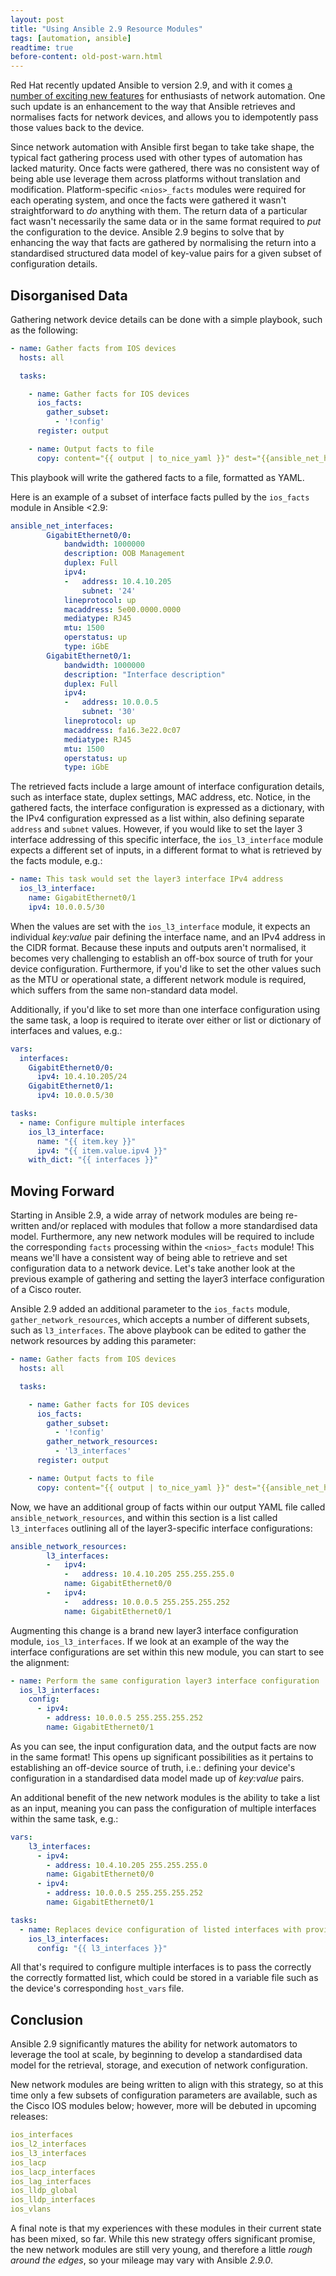 ```yaml
---
layout: post
title: "Using Ansible 2.9 Resource Modules"
tags: [automation, ansible]
readtime: true
before-content: old-post-warn.html
---
```


Red Hat recently updated Ansible to version 2.9, and with it comes [a number of exciting new features](https://www.ansible.com/blog/network-features-coming-soon-in-ansible-engine-2.9) for enthusiasts of network automation. One such update is an enhancement to the way that Ansible retrieves and normalises facts for network devices, and allows you to idempotently pass those values back to the device.

Since network automation with Ansible first began to take take shape, the typical fact gathering process used with other types of automation has lacked maturity. Once facts were gathered, there was no consistent way of being able use leverage them across platforms without translation and modification. Platform-specific `<nios>_facts` modules were required for each operating system, and once the facts were gathered it wasn't straightforward to _do_ anything with them. The return data of a particular fact wasn't necessarily the same data or in the same format required to _put_ the configuration to the device. Ansible 2.9 begins to solve that by enhancing the way that facts are gathered by normalising the return into a standardised structured data model of key-value pairs for a given subset of configuration details.

## Disorganised Data

Gathering network device details can be done with a simple playbook, such as the following: 

```yaml
- name: Gather facts from IOS devices
  hosts: all

  tasks:

    - name: Gather facts for IOS devices
      ios_facts:
        gather_subset:
          - '!config'
      register: output

    - name: Output facts to file
      copy: content="{{ output | to_nice_yaml }}" dest="{{ansible_net_hostname}}_facts.yaml"
```

This playbook will write the gathered facts to a file, formatted as YAML.

Here is an example of a subset of interface facts pulled by the `ios_facts` module in Ansible <2.9:

```yaml
ansible_net_interfaces:
        GigabitEthernet0/0:
            bandwidth: 1000000
            description: OOB Management
            duplex: Full
            ipv4:
            -   address: 10.4.10.205
                subnet: '24'
            lineprotocol: up
            macaddress: 5e00.0000.0000
            mediatype: RJ45
            mtu: 1500
            operstatus: up
            type: iGbE
        GigabitEthernet0/1:
            bandwidth: 1000000
            description: "Interface description"
            duplex: Full
            ipv4:
            -   address: 10.0.0.5
                subnet: '30'
            lineprotocol: up
            macaddress: fa16.3e22.0c07
            mediatype: RJ45
            mtu: 1500
            operstatus: up
            type: iGbE
```

The retrieved facts include a large amount of interface configuration details, such as interface state, duplex settings, MAC address, etc. Notice, in the gathered facts, the interface configuration is expressed as a dictionary, with the IPv4 configuration expressed as a list within, also defining separate `address` and `subnet` values. However, if you would like to set the layer 3 interface addressing of this specific interface, the `ios_l3_interface` module expects a different set of inputs, in a different format to what is retrieved by the facts module, e.g.:

```yaml
- name: This task would set the layer3 interface IPv4 address
  ios_l3_interface:
    name: GigabitEthernet0/1
    ipv4: 10.0.0.5/30
```

When the values are set with the `ios_l3_interface` module, it expects an individual _key:value_ pair defining the interface name, and an IPv4 address in the CIDR format. Because these inputs and outputs aren't normalised, it becomes very challenging to establish an off-box source of truth for your device configuration. Furthermore, if you'd like to set the other values such as the MTU or operational state, a different network module is required, which suffers from the same non-standard data model.

Additionally, if you'd like to set more than one interface configuration using the same task, a loop is required to iterate over either or list or dictionary of interfaces and values, e.g.:

```yaml
vars:
  interfaces:
    GigabitEthernet0/0:
      ipv4: 10.4.10.205/24
    GigabitEthernet0/1:
      ipv4: 10.0.0.5/30

tasks:
  - name: Configure multiple interfaces
    ios_l3_interface:
      name: "{{ item.key }}"
      ipv4: "{{ item.value.ipv4 }}"
    with_dict: "{{ interfaces }}"
```

## Moving Forward

Starting in Ansible 2.9, a wide array of network modules are being re-written and/or replaced with modules that follow a more standardised data model. Furthermore, any new network modules will be required to include the corresponding `facts` processing within the `<nios>_facts` module! This means we'll have a consistent way of being able to retrieve and set configuration data to a network device. Let's take another look at the previous example of gathering and setting the layer3 interface configuration of a Cisco router.

Ansible 2.9 added an additional parameter to the `ios_facts` module, `gather_network_resources`, which accepts a number of different subsets, such as `l3_interfaces`. The above playbook can be edited to gather the network resources by adding this parameter:

```yaml
- name: Gather facts from IOS devices
  hosts: all

  tasks:

    - name: Gather facts for IOS devices
      ios_facts:
        gather_subset:
          - '!config'
        gather_network_resources:
          - 'l3_interfaces'
      register: output

    - name: Output facts to file
      copy: content="{{ output | to_nice_yaml }}" dest="{{ansible_net_hostname}}_facts.yaml"
```

Now, we have an additional group of facts within our output YAML file called `ansible_network_resources`, and within this section is a list called `l3_interfaces` outlining all of the layer3-specific interface configurations:

```yaml
ansible_network_resources:
        l3_interfaces:
        -   ipv4:
            -   address: 10.4.10.205 255.255.255.0
            name: GigabitEthernet0/0
        -   ipv4:
            -   address: 10.0.0.5 255.255.255.252
            name: GigabitEthernet0/1
```

Augmenting this change is a brand new layer3 interface configuration module, `ios_l3_interfaces`. If we look at an example of the way the interface configurations are set within this new module, you can start to see the alignment:

```yaml
- name: Perform the same configuration layer3 interface configuration
  ios_l3_interfaces:
    config:
      - ipv4:
        - address: 10.0.0.5 255.255.255.252
        name: GigabitEthernet0/1
```

As you can see, the input configuration data, and the output facts are now in the same format! This opens up significant possibilities as it pertains to establishing an off-device source of truth, i.e.: defining your device's configuration in a standardised data model made up of _key:value_ pairs.

An additional benefit of the new network modules is the ability to take a list as an input, meaning you can pass the configuration of multiple interfaces within the same task, e.g.:

```yaml
vars:
    l3_interfaces:
      - ipv4:
        - address: 10.4.10.205 255.255.255.0
        name: GigabitEthernet0/0
      - ipv4:
        - address: 10.0.0.5 255.255.255.252
        name: GigabitEthernet0/1

tasks:
  - name: Replaces device configuration of listed interfaces with provided configuration
    ios_l3_interfaces:
      config: "{{ l3_interfaces }}"
```

All that's required to configure multiple interfaces is to pass the correctly the correctly formatted list, which could be stored in a variable file such as the device's corresponding `host_vars` file.

## Conclusion

Ansible 2.9 significantly matures the ability for network automators to leverage the tool at scale, by beginning to develop a standardised data model for the retrieval, storage, and execution of network configuration.

New network modules are being written to align with this strategy, so at this time only a few subsets of configuration parameters are available, such as the Cisco IOS modules below; however, more will be debuted in upcoming releases:

```yaml
ios_interfaces
ios_l2_interfaces
ios_l3_interfaces
ios_lacp
ios_lacp_interfaces
ios_lag_interfaces
ios_lldp_global
ios_lldp_interfaces
ios_vlans
```

A final note is that my experiences with these modules in their current state has been mixed, so far. While this new strategy offers significant promise, the new network modules are still very young, and therefore a little _rough around the edges_, so your mileage may vary with Ansible _2.9.0_.